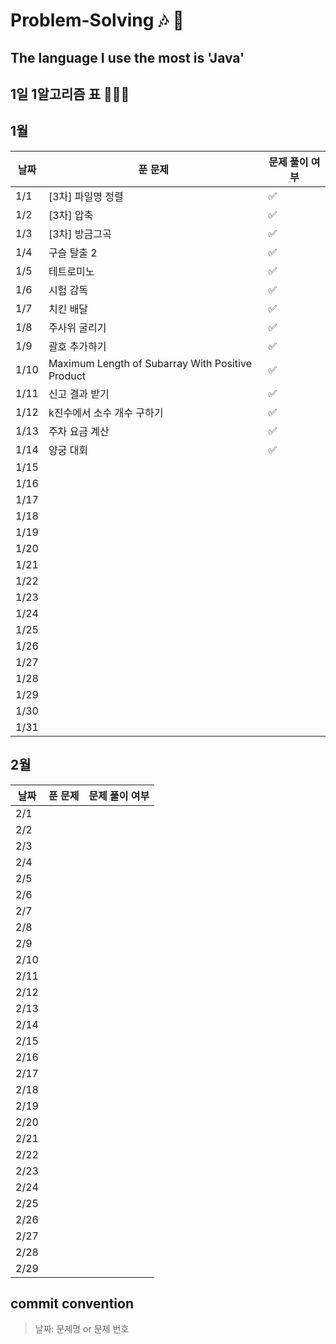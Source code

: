 # Problem-Solving 🎶 🎵

## The language I use the most is 'Java'

## 1일 1알고리즘 표 👩🏻‍💻

## 1월

| 날짜 | 푼 문제                                             | 문제 풀이 여부 |
| ---- |--------------------------------------------------|---------|
| 1/1  | [3차] 파일명 정렬                                      | ✅       |
| 1/2  | [3차] 압축                                          | ✅       |
| 1/3  | [3차] 방금그곡                                        | ✅       |
| 1/4  | 구슬 탈출 2                                          | ✅       |
| 1/5  | 테트로미노                                            | ✅       |
| 1/6  | 시험 감독                                            | ✅       |
| 1/7  | 치킨 배달                                            | ✅       |
| 1/8  | 주사위 굴리기                                          | ✅       |
| 1/9  | 괄호 추가하기                                          | ✅       |
| 1/10 | Maximum Length of Subarray With Positive Product | ✅       |
| 1/11 | 신고 결과 받기                                         | ✅       |
| 1/12 | k진수에서 소수 개수 구하기                                  | ✅       |
| 1/13 | 주차 요금 계산                                         | ✅       |
| 1/14 | 양궁 대회                                            | ✅        |
| 1/15 |                                                  |         |
| 1/16 |                                                  |         |
| 1/17 |                                                  |         |
| 1/18 |                                                  |         |
| 1/19 |                                                  |         |
| 1/20 |                                                  |         |
| 1/21 |                                                  |         |
| 1/22 |                                                  |         |
| 1/23 |                                                  |         |
| 1/24 |                                                  |         |
| 1/25 |                                                  |         |
| 1/26 |                                                  |         |
| 1/27 |                                                  |         |
| 1/28 |                                                  |         |
| 1/29 |                                                  |         |
| 1/30 |                                                  |         |
| 1/31 |                                                  |         |

## 2월

| 날짜 | 푼 문제 | 문제 풀이 여부 |
| ---- | ------- | -------------- |
| 2/1  |         |                |
| 2/2  |         |                |
| 2/3  |         |                |
| 2/4  |         |                |
| 2/5  |         |                |
| 2/6  |         |                |
| 2/7  |         |                |
| 2/8  |         |                |
| 2/9  |         |                |
| 2/10 |         |                |
| 2/11 |         |                |
| 2/12 |         |                |
| 2/13 |         |                |
| 2/14 |         |                |
| 2/15 |         |                |
| 2/16 |         |                |
| 2/17 |         |                |
| 2/18 |         |                |
| 2/19 |         |                |
| 2/20 |         |                |
| 2/21 |         |                |
| 2/22 |         |                |
| 2/23 |         |                |
| 2/24 |         |                |
| 2/25 |         |                |
| 2/26 |         |                |
| 2/27 |         |                |
| 2/28 |         |                |
| 2/29 |         |                |

## commit convention

> 날짜: 문제명 or 문제 번호
